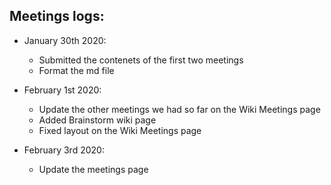 
## Meetings logs:

* January 30th 2020:
     * Submitted the contenets of the first two meetings
     * Format the md file

* February 1st 2020:
     * Update the other meetings we had so far on the Wiki Meetings page
     * Added Brainstorm wiki page
     * Fixed layout on the Wiki Meetings page
     
* February 3rd 2020:
     * Update the meetings page
  
     
     


